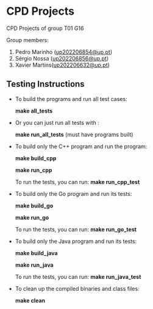# CPD Projects

CPD Projects of group T01 G16

Group members:

1. Pedro Marinho (up202206854@up.pt)
2. Sérgio Nossa (up202206856@up.pt)
3. Xavier Martins(up202206632@up.pt)

## Testing Instructions

- To build the programs and run all test cases:

    **make all_tests**

- Or you can just run all tests with : 

    **make run_all_tests** (must have programs built)

- To build only the C++ program and run the program:

    **make build_cpp**

    **make run_cpp**

    To run the tests, you can run: **make run_cpp_test**


- To build only the Go program and run its tests:

    **make build_go**

    **make run_go**

    To run the tests, you can run: **make run_go_test**

- To build only the Java program and run its tests:

    **make build_java**

    **make run_java**

    To run the tests, you can run: **make run_java_test**

- To clean up the compiled binaries and class files:

    **make clean**